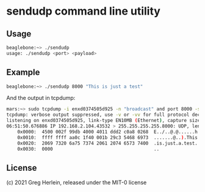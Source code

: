 # sendudp command line utility

## Usage

```bash
beaglebone:~> ./sendudp
usage: ./sendudp <port> <payload>
```

## Example

```bash
beaglebone:~> ./sendudp 8000 "This is just a test"
```

And the output in tcpdump:

```bash
mars:~> sudo tcpdump -i enxd0374505d925 -n "broadcast" and port 8000 -s 1024 -X
tcpdump: verbose output suppressed, use -v or -vv for full protocol decode
listening on enxd0374505d925, link-type EN10MB (Ethernet), capture size 1024 bytes
06:51:50.676886 IP 192.168.2.104.43532 > 255.255.255.255.8000: UDP, length 19
	0x0000:  4500 002f 99db 4000 4011 ddd2 c0a8 0268  E../..@.@......h
	0x0010:  ffff ffff aa0c 1f40 001b 29c3 5468 6973  .......@..).This
	0x0020:  2069 7320 6a75 7374 2061 2074 6573 7400  .is.just.a.test.
	0x0030:  0000                                     ..
```	

## License

(c) 2021 Greg Herlein, released under the MIT-0 license
